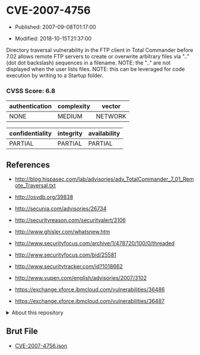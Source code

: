 # CVE-2007-4756

- Published: 2007-09-08T01:17:00

- Modified: 2018-10-15T21:37:00

Directory traversal vulnerability in the FTP client in Total Commander before 7.02 allows remote FTP servers to create or overwrite arbitrary files via "..\" (dot dot backslash) sequences in a filename.  NOTE: the "..\" are not displayed when the user lists files.  NOTE: this can be leveraged for code execution by writing to a Startup folder.

### CVSS Score: **6.8**

| authentication | complexity | vector |
| --- | --- | --- |
| NONE | MEDIUM | NETWORK |

| confidentiality | integrity | availability |
| --- | --- | --- |
| PARTIAL | PARTIAL | PARTIAL |

## References

* http://blog.hispasec.com/lab/advisories/adv_TotalCommander_7_01_Remote_Traversal.txt

* http://osvdb.org/39838

* http://secunia.com/advisories/26734

* http://securityreason.com/securityalert/3106

* http://www.ghisler.com/whatsnew.htm

* http://www.securityfocus.com/archive/1/478720/100/0/threaded

* http://www.securityfocus.com/bid/25581

* http://www.securitytracker.com/id?1018662

* http://www.vupen.com/english/advisories/2007/3102

* https://exchange.xforce.ibmcloud.com/vulnerabilities/36486

* https://exchange.xforce.ibmcloud.com/vulnerabilities/36487

<details>
<summary>About this repository</summary> 

  This repository is part of the project [Live Hack CVE](https://github.com/Live-Hack-CVE). Main website can be found [www.live-hack.org](https://www.live-hack.org) 
  
  Made by [Sn0wAlice](https://github.com/Sn0wAlice) for the people that care about security and need to have a feed of the latest CVEs. Hope you enjoy it, don't forget to star the repo and follow me on [Twitter](https://twitter.com/Sn0wAlice) and [Github](https://github.com/Sn0wAlice). And that is my [personnal website](https://www.alice-snow.me/)

  - [Home Page](https://github.com/Live-Hack-CVE)
  - [Framework](https://github.com/Live-Hack-CVE/cve-framework)
  - [CVE database](https://github.com/Live-Hack-CVE/full_database)
  - [Changelog](https://github.com/Live-Hack-CVE/Changelog)
</details>

## Brut File

* [CVE-2007-4756.json](https://raw.githubusercontent.com/Live-Hack-CVE/full_database/main/cves/2007/CVE-2007-4756.json)


